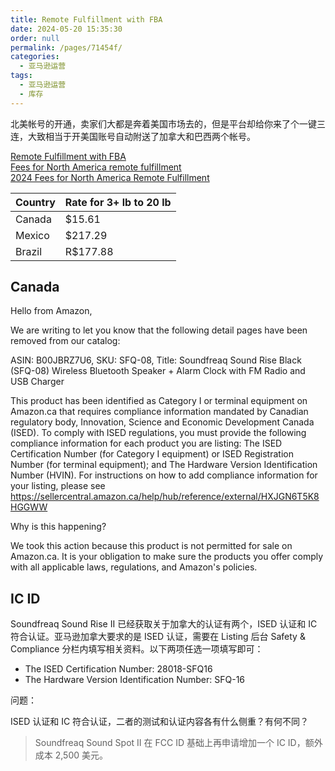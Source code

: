 ```yaml
---
title: Remote Fulfillment with FBA
date: 2024-05-20 15:35:30
order: null
permalink: /pages/71454f/
categories: 
  - 亚马逊运营
tags: 
  - 亚马逊运营
  - 库存
---
```


北美帐号的开通，卖家们大都是奔着美国市场去的，但是平台却给你来了个一键三连，大致相当于开美国账号自动附送了加拿大和巴西两个帐号。

[Remote Fulfillment with FBA](https://sellercentral.amazon.com/help/hub/reference/G5P3CDUHZWSZLXLB)  
[Fees for North America remote fulfillment](https://sellercentral.amazon.com/help/hub/reference/GZPT8XN3YNMRXFEZ)  
[2024 Fees for North America Remote Fulfillment](https://sellercentral.amazon.com/help/hub/reference/G57UH6FFZUJ5DX3W)

| Country | Rate for 3+ lb to 20 lb |
| ------- | ----------------------- |
| Canada  | $15.61                  |
| Mexico  | $217.29                 |
| Brazil  | R$177.88                |

## Canada

Hello from Amazon,

We are writing to let you know that the following detail pages have been removed from our catalog:

ASIN: B00JBRZ7U6, SKU: SFQ-08, Title: Soundfreaq Sound Rise Black (SFQ-08) Wireless Bluetooth Speaker + Alarm Clock with FM Radio and USB Charger

This product has been identified as Category I or terminal equipment on Amazon.ca that requires compliance information mandated by Canadian regulatory body, Innovation, Science and Economic Development Canada (ISED). To comply with ISED regulations, you must provide the following compliance information for each product you are listing: The ISED Certification Number (for Category I equipment) or ISED Registration Number (for terminal equipment); and The Hardware Version Identification Number (HVIN). For instructions on how to add compliance information for your listing, please see <https://sellercentral.amazon.ca/help/hub/reference/external/HXJGN6T5K8HGGWW>

Why is this happening?

We took this action because this product is not permitted for sale on Amazon.ca. It is your obligation to make sure the products you offer comply with all applicable laws, regulations, and Amazon's policies.

## IC ID

Soundfreaq Sound Rise II 已经获取关于加拿大的认证有两个，ISED 认证和 IC 符合认证。亚马逊加拿大要求的是 ISED 认证，需要在 Listing 后台 Safety & Compliance 分栏内填写相关资料。以下两项任选一项填写即可：

- The ISED Certification Number: 28018-SFQ16
- The Hardware Version Identification Number: SFQ-16

问题：

ISED 认证和 IC 符合认证，二者的测试和认证内容各有什么侧重？有何不同？

> Soundfreaq Sound Spot II 在 FCC ID 基础上再申请增加一个 IC ID，额外成本 2,500 美元。
